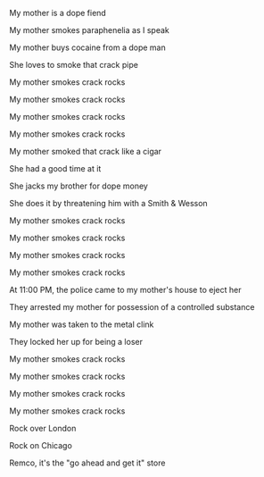 My mother is a dope fiend

My mother smokes paraphenelia as I speak

My mother buys cocaine from a dope man

She loves to smoke that crack pipe


My mother smokes crack rocks

My mother smokes crack rocks

My mother smokes crack rocks

My mother smokes crack rocks

My mother smoked that crack like a cigar

She had a good time at it

She jacks my brother for dope money

She does it by threatening him with a Smith & Wesson

My mother smokes crack rocks

My mother smokes crack rocks

My mother smokes crack rocks

My mother smokes crack rocks

At 11:00 PM, the police came to my mother's house to eject her

They arrested my mother for possession of a controlled substance

My mother was taken to the metal clink

They locked her up for being a loser

My mother smokes crack rocks

My mother smokes crack rocks

My mother smokes crack rocks

My mother smokes crack rocks

Rock over London

Rock on Chicago

Remco, it's the "go ahead and get it" store
